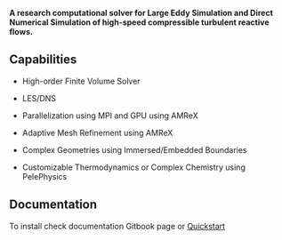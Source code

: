 
**A research computational solver for Large Eddy Simulation and Direct Numerical Simulation of high-speed compressible turbulent reactive flows.**


## Capabilities

- High-order Finite Volume Solver

- LES/DNS

- Parallelization using MPI and GPU using AMReX

- Adaptive Mesh Refinement using AMReX

- Complex Geometries using Immersed/Embedded Boundaries

- Customizable Thermodynamics or Complex Chemistry using PelePhysics

## Documentation

To install check documentation Gitbook page or [Quickstart](docs/quickstart.md)
